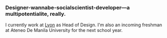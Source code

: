 ### Designer-wannabe-socialscientist-developer—a multipotentialite, really.
I currently work at [Lyon](https://lyon.com.ph/) as Head of Design. I'm also an incoming freshman at Ateneo De Manila University for the next school year.
